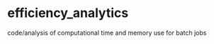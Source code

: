 efficiency_analytics
====================

code/analysis of computational time and memory use for batch jobs
